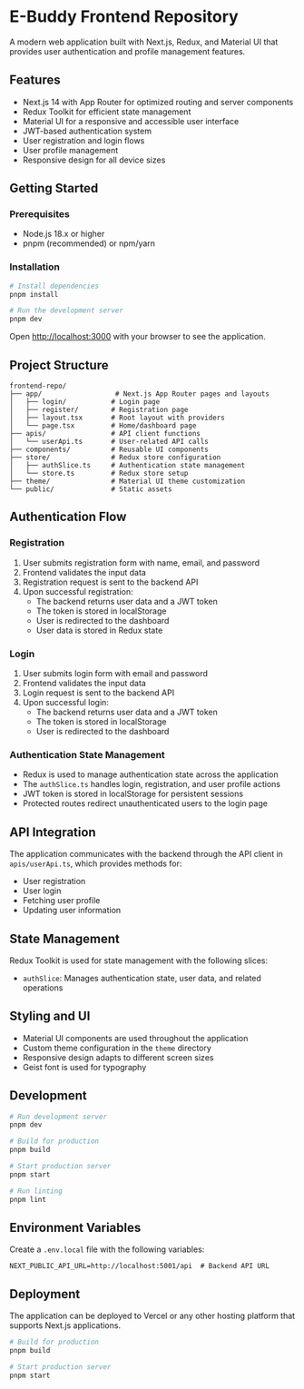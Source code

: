 # E-Buddy Frontend Repository

A modern web application built with Next.js, Redux, and Material UI that provides user authentication and profile management features.

## Features

- Next.js 14 with App Router for optimized routing and server components
- Redux Toolkit for efficient state management
- Material UI for a responsive and accessible user interface
- JWT-based authentication system
- User registration and login flows
- User profile management
- Responsive design for all device sizes

## Getting Started

### Prerequisites

- Node.js 18.x or higher
- pnpm (recommended) or npm/yarn

### Installation

```bash
# Install dependencies
pnpm install

# Run the development server
pnpm dev
```

Open [http://localhost:3000](http://localhost:3000) with your browser to see the application.

## Project Structure

```
frontend-repo/
├── app/                  # Next.js App Router pages and layouts
│   ├── login/           # Login page
│   ├── register/        # Registration page
│   ├── layout.tsx       # Root layout with providers
│   └── page.tsx         # Home/dashboard page
├── apis/                # API client functions
│   └── userApi.ts       # User-related API calls
├── components/          # Reusable UI components
├── store/               # Redux store configuration
│   ├── authSlice.ts     # Authentication state management
│   └── store.ts         # Redux store setup
├── theme/               # Material UI theme customization
└── public/              # Static assets
```

## Authentication Flow

### Registration
1. User submits registration form with name, email, and password
2. Frontend validates the input data
3. Registration request is sent to the backend API
4. Upon successful registration:
   - The backend returns user data and a JWT token
   - The token is stored in localStorage
   - User is redirected to the dashboard
   - User data is stored in Redux state

### Login
1. User submits login form with email and password
2. Frontend validates the input data
3. Login request is sent to the backend API
4. Upon successful login:
   - The backend returns user data and a JWT token
   - The token is stored in localStorage
   - User is redirected to the dashboard

### Authentication State Management
- Redux is used to manage authentication state across the application
- The `authSlice.ts` handles login, registration, and user profile actions
- JWT token is stored in localStorage for persistent sessions
- Protected routes redirect unauthenticated users to the login page

## API Integration

The application communicates with the backend through the API client in `apis/userApi.ts`, which provides methods for:

- User registration
- User login
- Fetching user profile
- Updating user information

## State Management

Redux Toolkit is used for state management with the following slices:

- `authSlice`: Manages authentication state, user data, and related operations

## Styling and UI

- Material UI components are used throughout the application
- Custom theme configuration in the `theme` directory
- Responsive design adapts to different screen sizes
- Geist font is used for typography

## Development

```bash
# Run development server
pnpm dev

# Build for production
pnpm build

# Start production server
pnpm start

# Run linting
pnpm lint
```

## Environment Variables

Create a `.env.local` file with the following variables:

```
NEXT_PUBLIC_API_URL=http://localhost:5001/api  # Backend API URL
```

## Deployment

The application can be deployed to Vercel or any other hosting platform that supports Next.js applications.

```bash
# Build for production
pnpm build

# Start production server
pnpm start
```
